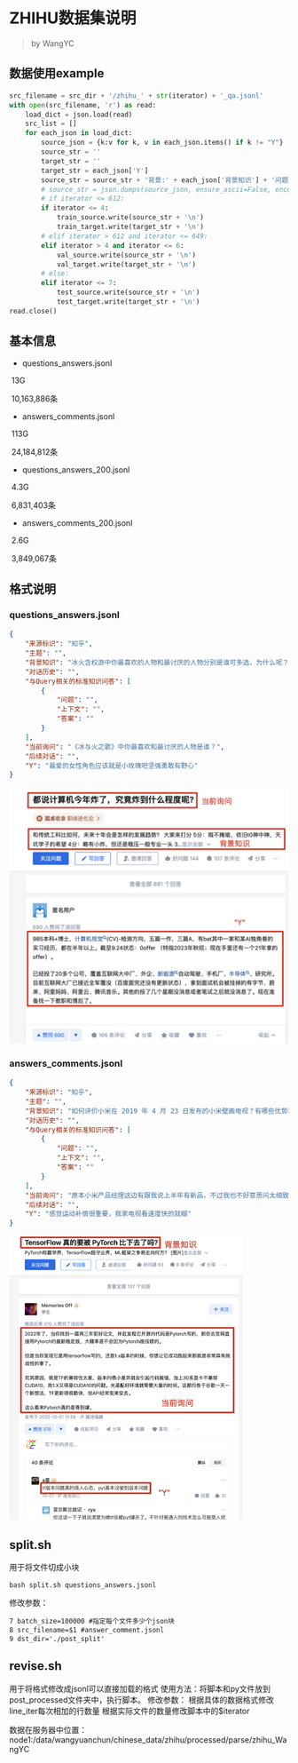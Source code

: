 # ZHIHU数据集说明

> by WangYC
> 
## 数据使用example

```python
src_filename = src_dir + '/zhihu_' + str(iterator) + '_qa.jsonl'
with open(src_filename, 'r') as read:
    load_dict = json.load(read)
    src_list = []
    for each_json in load_dict:
        source_json = {k:v for k, v in each_json.items() if k != "Y"}
        source_str = ''
        target_str = ''
        target_str = each_json['Y']
        source_str = source_str + '背景:' + each_json['背景知识'] + '问题:' + each_json['当前询问']
        # source_str = json.dumps(source_json, ensure_ascii=False, encoding='utf-8')
        # if iterator <= 612:
        if iterator <= 4:
            train_source.write(source_str + '\n')
            train_target.write(target_str + '\n')
        # elif iterator > 612 and iterator <= 649:
        elif iterator > 4 and iterator <= 6:
            val_source.write(source_str + '\n')
            val_target.write(target_str + '\n')
        # else:
        elif iterator <= 7:
            test_source.write(source_str + '\n')
            test_target.write(target_str + '\n')
read.close()
```


## 基本信息

* questions_answers.jsonl

​	13G

​	10,163,886条

* answers_comments.jsonl

​	113G

​	24,184,812条

* questions_answers_200.jsonl

​	4.3G

​	6,831,403条

* answers_comments_200.jsonl

​	2.6G

​	3,849,067条

## 格式说明

### questions_answers.jsonl

```json
{
    "来源标识": "知乎",
    "主题": "",
    "背景知识": "冰火含权游中你最喜欢的人物和最讨厌的人物分别是谁可多选，为什么呢？",
    "对话历史": "",
    "与Query相关的标准知识问答": [
        {
            "问题": "",
            "上下文": "",
            "答案": ""
        }
    ],
    "当前询问": "《冰与火之歌》中你最喜欢和最讨厌的人物是谁？",
    "后续对话": "",
    "Y": "最爱的女性角色应该就是小玫瑰吧坚强勇敢有野心"
}
```

<img src="readme.assets/image-20221003090140173.png" alt="image-20221003090140173" style="zoom:50%;" />

### answers_comments.jsonl

```json
{
    "来源标识": "知乎",
    "主题": "",
    "背景知识": "如何评价小米在 2019 年 4 月 23 日发布的小米壁画电视？有哪些优势和不足？",
    "对话历史": "",
    "与Query相关的标准知识问答": [
        {
            "问题": "",
            "上下文": "",
            "答案": ""
        }
    ],
    "当前询问": "原本小米产品经理这边有跟我说上半年有新品，不过我也不好意思问太细致，毕竟涉及商业机密，所以也是两点钟看的发布会，准备过几天去小米之家看看实物。首先从普通电视层面分析，电视嘛，看画面的，最重要的当然应该是画质好不好。不过很多人不懂电视，不知道怎么评价电视好坏，看电视也是安卓系统，就拿评价手机的套路去评价电视，怎么评价呢？当然就是看性能强不强，也就是看运行内存和存储空间。要知道，国产谁家电视性能最强？不是小米哦，其实是乐视电视，恐怕乐视电视的性能真的是举世无双，看看，3运行内存，72双核53双核处理器，32存储空间，牛不牛？这可比小米电视性能强多了，结果呢？结果乐视倒闭了回到开头，一台智能电视好不好，最重要的还是看画质好不好，而不是性能强不强，当然了，性能是重要的，但是并非第一重要。而画质好不好，则是看电视上画质处理技术的使用，比如运动补偿，光控分区，画质处理芯，广色域技术，1000尼特的屏幕峰值亮度等，不是看屏幕是不是进口的哦！这又是另一个重大且普遍的误解了，这里不详细展开。关于电视的画质处理技术，请参考高端智能电视应该有哪些画质处理技术蓝大仙人的文章知乎53428716小米这款屏幕是真4吗？是的，目前小米电视没有假4的。全面屏这款没数据，大概率是国产屏幕。壁画版说了是三星屏智能电视真4屏幕面板与假4的区别。蓝大仙人的文章知乎53427321那么小米这款电视用了哪些画质处理技术呢？支持是真的吗？对不起，没有用到，以上提到的画质处理技术均未用到。连运动补偿都没有。没有运动补偿的电视，在观看高速运动的画面时，比如篮球足球比赛，画面会出现比较明显的拖影模糊抖动情况。也仅仅是支持解码而已，由于没有画质处理技术的支持，显示不出效果。但是这个价位没运动补偿正常吗？不正常，6000上下国产传统品牌普遍都有运动补偿了。甚至索尼657500也有。小米壁画电视性能算强吗？说实话，这个性能在这个价位只能算中等，没有明显优势。那小米壁画电视有什么优势呢？外置音响，这个效果还是比内置音响的电视好的。超薄屏幕，普通液晶电视由于放置主板，难免突出一大块，小米这款是分体的，所以可以做平。但是分体式主机不等于网络机顶盒，不可随便替换，用盒子也是插分体主机上，而不是插电视上。远场语音，配合小爱同学，这个功能传统国产品牌，线下款普遍都做了，还是比较实用的功能。支持远程控制米家设备，这个功能也是比较实用的，毕竟米家设备种类还是挺多的，价格也亲民，我家就有好几件，智能家庭设备种类一定要多，不然这个功能就是鸡肋，传统国产品牌电视这方面生态就远不如小米。再说一下小米电视的定位和布局，小米电视就是定位中低端，布局中低端市场，不跟传统品牌争中高端，也确实没这个实力去争，中低端才是市场主力，占80的市场份额，小米是成功的，看销量就知道了，同时小米很多机型也不靠硬件赚钱，总体配置还算良心。如果说社会上有80的穷人，20的富人，那么小米的用户群主要就是这80的人，他们对价格敏感，就算用上了顶尖的技术，也没人买账，因此小米电视只要在保证基本功能的前提下，尽可能降低价格，把55寸4电视降价到2500元内，43寸高清降低到1500元内，消费者就美滋滋买买买。况且小米也不靠卖硬件赚钱，重要的是占领尽可能多的市场，然后用广告等方式后期盈利。所以小米真的不需要啥高端技术，没必要。2019年一月最新智能电视选购攻略蓝大仙人的文章知乎53975303智能电视真4屏幕面板与假4的区别。蓝大仙人的文章知乎534273213293二维码自动识别",
    "后续对话": "",
    "Y": "感觉运动补偿很重要，我家电视看速度快的就糊"
}
```

<img src="readme.assets/image-20221003090426148.png" alt="image-20221003090426148" style="zoom:50%;" />

## split.sh

用于将文件切成小块

```shell
bash split.sh questions_answers.jsonl
```

修改参数：

```shell
7 batch_size=100000 #指定每个文件多少个json块
8 src_filename=$1 #answer_comment.jsonl
9 dst_dir='./post_split'
```
## revise.sh

用于将格式修改成jsonl可以直接加载的格式
使用方法：将脚本和py文件放到post_processed文件夹中，执行脚本。
修改参数：
根据具体的数据格式修改line_iter每次相加的行数量
根据实际文件的数量修改脚本中的$iterator

数据在服务器中位置：node1:/data/wangyuanchun/chinese_data/zhihu/processed/parse/zhihu_WangYC

